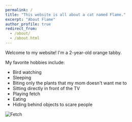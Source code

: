 ```yaml
---
permalink: /
title: "This website is all about a cat named Flame."
excerpt: "About Flame"
author_profile: true
redirect_from: 
  - /about/
  - /about.html
---
```



Welcome to my website! I'm a 2-year-old orange tabby. 

My favorite hobbies include:
- Bird watching
- Sleeping 
- Biting only the plants that my mom doesn't want me to
- Sitting directly in front of the TV
- Playing fetch
- Eating
- Hiding behind objects to scare people

![Fetch](../images/IMG_0814.JPG)

